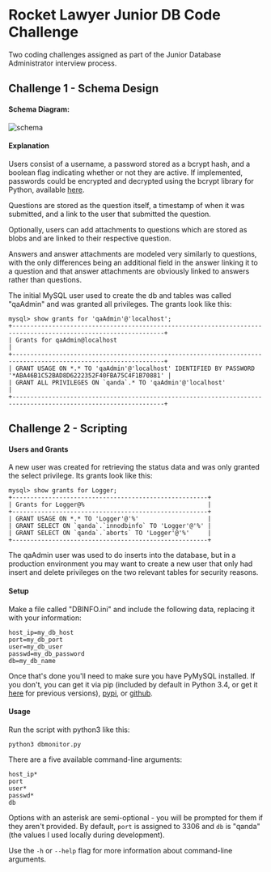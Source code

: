 Rocket Lawyer Junior DB Code Challenge
=============

Two coding challenges assigned as part of the Junior Database Administrator interview
process.


## Challenge 1 - Schema Design


#### Schema Diagram:

![schema](http://i.imgur.com/hcdVvtG.png)


#### Explanation

Users consist of a username, a password stored as a bcrypt hash, and a boolean flag
indicating whether or not they are active. If implemented, passwords could be
encrypted and decrypted using the bcrypt library for Python, available
[here](https://pypi.python.org/pypi/bcrypt/1.0.2).

Questions are stored as the question itself, a timestamp of when it was submitted,
and a link to the user that submitted the question.

Optionally, users can add attachments to questions which are stored as blobs and are
linked to their respective question.

Answers and answer attachments are modeled very similarly to questions, with the only
differences being an additional field in the answer linking it to a question and that
answer attachments are obviously linked to answers rather than questions.

The initial MySQL user used to create the db and tables was called "qaAdmin" and was
granted all privileges. The grants look like this:

	mysql> show grants for 'qaAdmin'@'localhost';
	+----------------------------------------------------------------------------------------------------------------+
	| Grants for qaAdmin@localhost                                                                                   |
	+----------------------------------------------------------------------------------------------------------------+
	| GRANT USAGE ON *.* TO 'qaAdmin'@'localhost' IDENTIFIED BY PASSWORD '*ABA46B1C52BAD8D6222352F40FBA75C4F1B70881' |
	| GRANT ALL PRIVILEGES ON `qanda`.* TO 'qaAdmin'@'localhost'                                                     |
	+----------------------------------------------------------------------------------------------------------------+

## Challenge 2 - Scripting


#### Users and Grants

A new user was created for retrieving the status data and was only granted the select
privilege. Its grants look like this:

	mysql> show grants for Logger;
	+------------------------------------------------------+
	| Grants for Logger@%                                  |
	+------------------------------------------------------+
	| GRANT USAGE ON *.* TO 'Logger'@'%'                   |
	| GRANT SELECT ON `qanda`.`innodbinfo` TO 'Logger'@'%' |
	| GRANT SELECT ON `qanda`.`aborts` TO 'Logger'@'%'     |
	+------------------------------------------------------+

The qaAdmin user was used to do inserts into the database, but in a production
environment you may want to create a new user that only had insert and delete
privileges on the two relevant tables for security reasons.


#### Setup

Make a file called "DBINFO.ini" and include the following data, replacing it with
your information:

	host_ip=my_db_host
	port=my_db_port
	user=my_db_user
	passwd=my_db_password
	db=my_db_name

Once that's done you'll need to make sure you have PyMySQL installed. If you don't,
you can get it via pip (included by default in Python 3.4, or get it
[here](http://www.pip-installer.org/en/latest/) for previous versions),
[pypi](https://pypi.python.org/pypi/PyMySQL), or
[github](https://github.com/PyMySQL/PyMySQL).


#### Usage

Run the script with python3 like this:

	python3 dbmonitor.py

There are a five available command-line arguments:

	host_ip*
	port
	user*
	passwd*
	db

Options with an asterisk are semi-optional - you will be prompted for them
if they aren't provided. By default, `port` is assigned to 3306 and `db` is
"qanda" (the values I used locally during development).

Use the `-h` or `--help` flag for more information about command-line arguments.